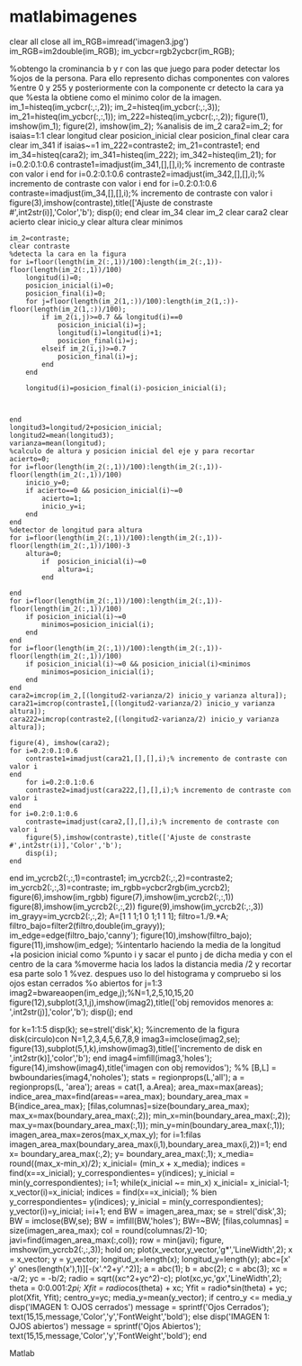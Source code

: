 matlabimagenes
==============
clear all
close all
im_RGB=imread('imagen3.jpg')
im_RGB=im2double(im_RGB);
im_ycbcr=rgb2ycbcr(im_RGB);

%obtengo la crominancia b y r con las que juego para poder detectar los
%ojos de la persona. Para ello represento dichas componentes con valores 
%entre 0 y 255 y posteriormente con la componente cr detecto la cara ya que
%esta la obtiene como el minimo color de la imagen.
im_1=histeq(im_ycbcr(:,:,2));
im_2=histeq(im_ycbcr(:,:,3));
im_21=histeq(im_ycbcr(:,:,1));
im_222=histeq(im_ycbcr(:,:,2));
figure(1), imshow(im_1);
figure(2), imshow(im_2);
%analisis de im_2
cara2=im_2;
for isaias=1:1
    clear longitud
    clear posicion_inicial
    clear posicion_final
    clear cara
    clear im_341
    if isaias~=1
        im_222=contraste2;
        im_21=contraste1;
    end 
    im_34=histeq(cara2);
    im_341=histeq(im_222);
    im_342=histeq(im_21);
    for i=0.2:0.1:0.6
        contraste1=imadjust(im_341,[],[],i);% incremento de contraste con valor i
    end
    for i=0.2:0.1:0.6
        contraste2=imadjust(im_342,[],[],i);% incremento de contraste con valor i
    end
    for i=0.2:0.1:0.6
        contraste=imadjust(im_34,[],[],i);% incremento de contraste con valor i
        figure(3),imshow(contraste),title(['Ajuste de constraste #',int2str(i)],'Color','b');
        disp(i);
    end
    clear im_34
    clear im_2
    clear cara2
    clear acierto
    clear inicio_y
    clear altura
    clear minimos
    
    im_2=contraste;
    clear contraste
    %detecta la cara en la figura        
    for i=floor(length(im_2(:,1))/100):length(im_2(:,1))-floor(length(im_2(:,1))/100)
        longitud(i)=0;
        posicion_inicial(i)=0;
        posicion_final(i)=0;
        for j=floor(length(im_2(1,:))/100):length(im_2(1,:))-floor(length(im_2(1,:))/100);
            if im_2(i,j)>=0.7 && longitud(i)==0
                posicion_inicial(i)=j;
                longitud(i)=longitud(i)+1;
                posicion_final(i)=j;
            elseif im_2(i,j)>=0.7
                posicion_final(i)=j;
            end
        end

        longitud(i)=posicion_final(i)-posicion_inicial(i);

        
        
    end
    longitud3=longitud/2+posicion_inicial;
    longitud2=mean(longitud3);
    varianza=mean(longitud);
    %calculo de altura y posicion inicial del eje y para recortar
    acierto=0;
    for i=floor(length(im_2(:,1))/100):length(im_2(:,1))-floor(length(im_2(:,1))/100)
        inicio_y=0;
        if acierto==0 && posicion_inicial(i)~=0
            acierto=1;
            inicio_y=i;
        end
    end
    %detector de longitud para altura
    for i=floor(length(im_2(:,1))/100):length(im_2(:,1))-floor(length(im_2(:,1))/100)-3
        altura=0;
            if  posicion_inicial(i)~=0
                altura=i;
            end
        
    end
    for i=floor(length(im_2(:,1))/100):length(im_2(:,1))-floor(length(im_2(:,1))/100)
        if posicion_inicial(i)~=0
            minimos=posicion_inicial(i);
        end
    end
    for i=floor(length(im_2(:,1))/100):length(im_2(:,1))-floor(length(im_2(:,1))/100)
        if posicion_inicial(i)~=0 && posicion_inicial(i)<minimos
            minimos=posicion_inicial(i);
        end
    end
    cara2=imcrop(im_2,[(longitud2-varianza/2) inicio_y varianza altura]); 
    cara21=imcrop(contraste1,[(longitud2-varianza/2) inicio_y varianza altura]); 
    cara222=imcrop(contraste2,[(longitud2-varianza/2) inicio_y varianza altura]); 
    
    figure(4), imshow(cara2);
    for i=0.2:0.1:0.6
        contraste1=imadjust(cara21,[],[],i);% incremento de contraste con valor i
    end
        for i=0.2:0.1:0.6
        contraste2=imadjust(cara222,[],[],i);% incremento de contraste con valor i
    end
    for i=0.2:0.1:0.6
        contraste=imadjust(cara2,[],[],i);% incremento de contraste con valor i
        figure(5),imshow(contraste),title(['Ajuste de constraste #',int2str(i)],'Color','b');
        disp(i);
    end
end
im_ycrcb2(:,:,1)=contraste1;
im_ycrcb2(:,:,2)=contraste2;
im_ycrcb2(:,:,3)=contraste;
im_rgbb=ycbcr2rgb(im_ycrcb2);
figure(6),imshow(im_rgbb)
figure(7),imshow(im_ycrcb2(:,:,1))
figure(8),imshow(im_ycrcb2(:,:,2))
figure(9),imshow(im_ycrcb2(:,:,3))
im_grayy=im_ycrcb2(:,:,2);
A=[1 1 1;1 0 1;1 1 1];
filtro=1./9.*A;
filtro_bajo=filter2(filtro,double(im_grayy));
im_edge=edge(filtro_bajo,'canny');
figure(10),imshow(filtro_bajo);
figure(11),imshow(im_edge);
%intentarlo haciendo la media de la longitud +la posicion inicial como
%punto i y sacar el punto j de dicha media y con el centro de la cara
%moverme hacia los lados la distancia media /2 y recortar esa parte solo 1
%vez. despues uso lo del histograma y compruebo si los ojos estan cerrados
%o abiertos
for j=1:3
imag2=bwareaopen(im_edge,j);%N=1,2,5,10,15,20
figure(12),subplot(3,1,j),imshow(imag2),title(['obj removidos menores a: ',int2str(j)],'color','b');
disp(j);
end

for k=1:1:5
     disp(k);
     se=strel('disk',k); %incremento de la figura disk(circulo)con N=1,2,3,4,5,6,7,8,9
     imag3=imclose(imag2,se);
     figure(13),subplot(5,1,k),imshow(imag3),title(['incremento de disk en ',int2str(k)],'color','b');
end
imag4=imfill(imag3,'holes'); 
figure(14),imshow(imag4),title('imagen con obj removidos');
%%
[B,L] = bwboundaries(imag4,'noholes');
    stats = regionprops(L,'all');
    a = regionprops(L, 'area');
    areas = cat(1, a.Area);
    area_max=max(areas);
    indice_area_max=find(areas==area_max);
    boundary_area_max = B{indice_area_max};
    [filas,columnas]=size(boundary_area_max);
    max_x=max(boundary_area_max(:,2));
    min_x=min(boundary_area_max(:,2));
    max_y=max(boundary_area_max(:,1));
    min_y=min(boundary_area_max(:,1));
    imagen_area_max=zeros(max_x,max_y);
    for i=1:filas
        imagen_area_max(boundary_area_max(i,1),boundary_area_max(i,2))=1;
    end
    x= boundary_area_max(:,2);
    y= boundary_area_max(:,1);
    x_media= round((max_x-min_x)/2);
    x_inicial= (min_x + x_media);
    indices = find(x==x_inicial);
    y_correspondientes= y(indices);
    y_inicial = min(y_correspondientes);
    i=1;
        while(x_inicial ~= min_x)
            x_inicial= x_inicial-1;
            x_vector(i)=x_inicial;
            indices = find(x==x_inicial); % bien
            y_correspondientes= y(indices);
            y_inicial = min(y_correspondientes);
            y_vector(i)=y_inicial;
            i=i+1;
        end
    BW = imagen_area_max;
    se = strel('disk',3);
    BW = imclose(BW,se);
    BW = imfill(BW,'holes');
    BW=~BW;
    [filas,columnas] = size(imagen_area_max);
    col = round(columnas/2)-10;
    javi=find(imagen_area_max(:,col));
    row = min(javi);
    figure,
    imshow(im_ycrcb2(:,:,3));
    hold on;
    plot(x_vector,y_vector,'g*','LineWidth',2);
    x = x_vector;
    y = y_vector;
    longitud_x=length(x);
    longitud_y=length(y);
    abc=[x' y' ones(length(x'),1)]\[-(x'.^2+y'.^2)];
    a = abc(1); b = abc(2); c = abc(3);
    xc = -a/2;
    yc = -b/2;
    radio = sqrt((xc^2+yc^2)-c);
    plot(xc,yc,'gx','LineWidth',2);
    theta = 0:0.001:2*pi;
    Xfit = radio*cos(theta) + xc;
    Yfit = radio*sin(theta) + yc;
    plot(Xfit, Yfit);
    centro_y=yc;
    media_y=mean(y_vector);
    if centro_y <= media_y
        disp('IMAGEN 1: OJOS cerrados')
        message = sprintf('Ojos Cerrados');
        text(15,15,message,'Color','y','FontWeight','bold');
    else
        disp('IMAGEN 1: OJOS abiertos')
        message = sprintf('Ojos Abiertos');
        text(15,15,message,'Color','y','FontWeight','bold');
    end

Matlab
